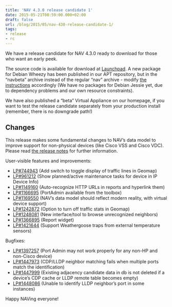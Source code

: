 ```yaml
---
title: 'NAV 4.3.0 release candidate 1'
date: 2015-05-21T08:59:00.000+02:00
draft: false
url: /blog/2015/05/nav-430-release-candidate-1/
tags: 
- release
- rc
---
```


We have a release candidate for NAV 4.3.0 ready to download for those who want an early peek.

The source code is available for download at [Launchpad](https://launchpad.net/nav/4.3/4.3.0). A new package for Debian Wheezy has been published in our APT repository, but in the “navbeta” archive instead of the regular “nav” archive - modify [the instructions](https://nav.uninett.no/wiki/nav_on_debian) accordingly (We have no packages for Debian Jessie yet, due to dependency problems and our own resource constraints).

We have also published a “beta” Virtual Appliance on our homepage, if you want to test the release candidate separately from your production install (remember, there is no downgrade path!)

## Changes

This release makes some fundamental changes to NAV’s data model to improve support for non-physical devices (like Cisco VSS and Cisco VDC). Please read [the release notes](https://nav.uninett.no/doc/4.3/release-notes.html#nav-4-3) for further information.

User-visible features and improvements:

*   [LP#744943](https://bugs.launchpad.net/nav/+bug/744943/) (Add switch to toggle display of traffic lines in Geomap)
*   [LP#961212](https://bugs.launchpad.net/nav/+bug/961212/) (Show planned/active maintenance tasks for device in IP Device Info)
*   [LP#1149160](https://bugs.launchpad.net/nav/+bug/1149160/) (Auto-recognize HTTP URLs in reports and hyperlink them)
*   [LP#1166695](https://bugs.launchpad.net/nav/+bug/1166695/) (PortAdmin available from the toolbox)
*   [LP#1169550](https://bugs.launchpad.net/nav/+bug/1169550/) (NAV’s data model should reflect modern reality, with virtual device support)
*   [LP#1242872](https://bugs.launchpad.net/nav/+bug/1242872/) (Option to turn off traffic stats in Geomap)
*   [LP#1248081](https://bugs.launchpad.net/nav/+bug/1248081/) (New interface/tool to browse unrecognized neighbors)
*   [LP#1366895](https://bugs.launchpad.net/nav/+bug/1366895/) (Report widget)
*   [LP#1421644](https://bugs.launchpad.net/nav/+bug/1421644/) (Support Weathergoose traps from external temperature sensors)

Bugfixes:

*   [LP#1397257](https://bugs.launchpad.net/nav/+bug/1397257/) (Port Admin may not work properly for any non-HP and non-Cisco device)
*   [LP#1447973](https://bugs.launchpad.net/nav/+bug/1447973/) (CDP/LLDP neighbor matching fails when multiple ports match the identification)
*   [LP#1447999](https://bugs.launchpad.net/nav/+bug/1447999/) (Existing adjacency candidate data in db is not deleted if a device’s CDP cache or LLDP remote table becomes empty)
*   [LP#1448086](https://bugs.launchpad.net/nav/+bug/1448086/) (Unable to identify LLDP neighbor’s port in some instances)

Happy NAVing everyone!
